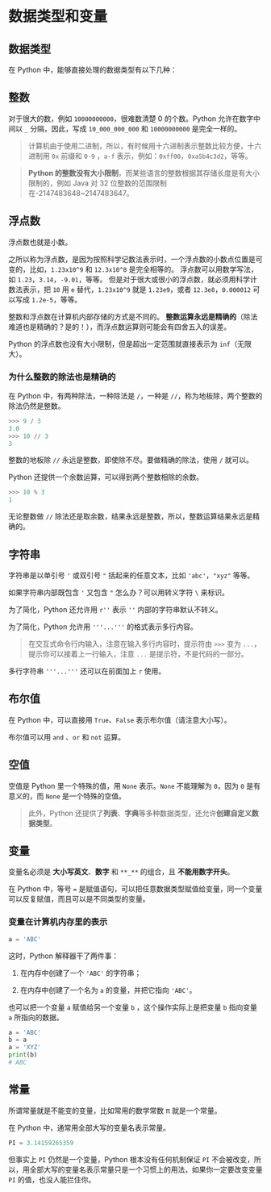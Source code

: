 # 数据类型和变量

## 数据类型

在 Python 中，能够直接处理的数据类型有以下几种：

## 整数

对于很大的数，例如 `10000000000`，很难数清楚 0 的个数。Python 允许在数字中间以 `_` 分隔，因此，写成 `10_000_000_000` 和 `10000000000` 是完全一样的。

> 计算机由于使用二进制，所以，有时候用十六进制表示整数比较方便，十六进制用 `0x` 前缀和 `0-9` ，`a-f` 表示，例如：`0xff00`，`0xa5b4c3d2`，等等。

> **Python 的整数没有大小限制**，而某些语言的整数根据其存储长度是有大小限制的，例如 Java 对 32 位整数的范围限制在-2147483648~2147483647。

## 浮点数

浮点数也就是小数。

之所以称为浮点数，是因为按照科学记数法表示时，一个浮点数的小数点位置是可变的，比如，`1.23x10^9` 和 `12.3x10^8` 是完全相等的。
浮点数可以用数学写法，如 `1.23`，`3.14`，`-9.01`，等等。
但是对于很大或很小的浮点数，就必须用科学计数法表示，把 `10` 用 `e` 替代，`1.23x10^9` 就是 `1.23e9`，或者 `12.3e8`，`0.000012` 可以写成 `1.2e-5`，等等。

整数和浮点数在计算机内部存储的方式是不同的。
**整数运算永远是精确的**（除法难道也是精确的？是的！），而浮点数运算则可能会有四舍五入的误差。

Python 的浮点数也没有大小限制，但是超出一定范围就直接表示为 `inf`（无限大）。

### 为什么整数的除法也是精确的

在 Python 中，有两种除法，一种除法是 `/`，一种是 `//`，称为地板除，两个整数的除法仍然是整数。

```python
>>> 9 / 3
3.0
>>> 10 // 3
3
```

整数的地板除 `//` 永远是整数，即使除不尽。要做精确的除法，使用 `/` 就可以。

Python 还提供一个余数运算，可以得到两个整数相除的余数。

```python
>>> 10 % 3
1
```

无论整数做 `//` 除法还是取余数，结果永远是整数，所以，整数运算结果永远是精确的。

## 字符串

字符串是以单引号 `'` 或双引号 `"` 括起来的任意文本，比如 `'abc'`，`"xyz"` 等等。

如果字符串内部既包含 `'` 又包含 `"` 怎么办？可以用转义字符 `\` 来标识。

为了简化，Python 还允许用 `r''` 表示 `''` 内部的字符串默认不转义。

为了简化，Python 允许用 `'''...'''` 的格式表示多行内容。

> 在交互式命令行内输入，注意在输入多行内容时，提示符由 `>>>` 变为 `...`，提示你可以接着上一行输入，注意 `...` 是提示符，不是代码的一部分。

多行字符串 `'''...'''` 还可以在前面加上 `r` 使用。

## 布尔值

在 Python 中，可以直接用 `True`、`False` 表示布尔值（请注意大小写）。

布尔值可以用 `and` 、`or` 和 `not` 运算。

## 空值

空值是 Python 里一个特殊的值，用 `None` 表示。`None` 不能理解为 `0`，因为 `0` 是有意义的，而 `None` 是一个特殊的空值。

> 此外，Python 还提供了**列表**、**字典**等多种数据类型，还允许**创建自定义数据类型**。

## 变量

变量名必须是 **大小写英文**、**数字** 和 `**_**` 的组合，且 **不能用数字开头**。

在 Python 中，等号 `=` 是赋值语句，可以把任意数据类型赋值给变量，同一个变量可以反复赋值，而且可以是不同类型的变量。

### 变量在计算机内存里的表示

```python
a = 'ABC'
```

这时，Python 解释器干了两件事：

1. 在内存中创建了一个 `'ABC'` 的字符串；

2. 在内存中创建了一个名为 `a` 的变量，并把它指向 `'ABC'`。

也可以把一个变量 `a` 赋值给另一个变量 `b` ，这个操作实际上是把变量 `b` 指向变量 `a` 所指向的数据。

```python
a = 'ABC'
b = a
a = 'XYZ'
print(b)
# ABC
```

## 常量

所谓常量就是不能变的变量，比如常用的数学常数 π 就是一个常量。

在 Python 中，通常用全部大写的变量名表示常量。

```python
PI = 3.14159265359
```

但事实上 `PI` 仍然是一个变量，Python 根本没有任何机制保证 `PI` 不会被改变，所以，用全部大写的变量名表示常量只是一个习惯上的用法，如果你一定要改变变量 `PI` 的值，也没人能拦住你。
